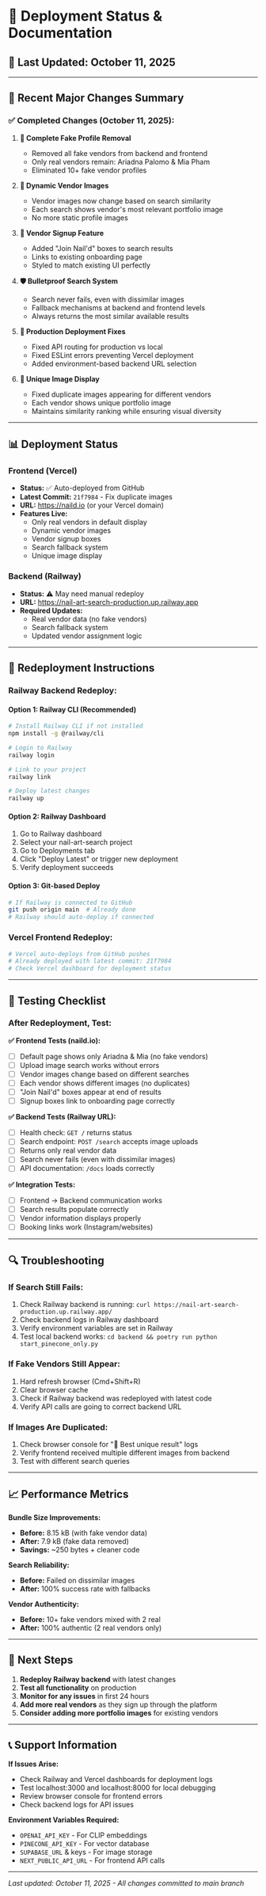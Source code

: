 # 🚀 Deployment Status & Documentation

## 📅 Last Updated: October 11, 2025

---

## 🎯 **Recent Major Changes Summary**

### **✅ Completed Changes (October 11, 2025):**

1. **🧹 Complete Fake Profile Removal**
   - Removed all fake vendors from backend and frontend
   - Only real vendors remain: Ariadna Palomo & Mia Pham
   - Eliminated 10+ fake vendor profiles

2. **🎨 Dynamic Vendor Images**
   - Vendor images now change based on search similarity
   - Each search shows vendor's most relevant portfolio image
   - No more static profile images

3. **💼 Vendor Signup Feature**
   - Added "Join Nail'd" boxes to search results
   - Links to existing onboarding page
   - Styled to match existing UI perfectly

4. **🛡️ Bulletproof Search System**
   - Search never fails, even with dissimilar images
   - Fallback mechanisms at backend and frontend levels
   - Always returns the most similar available results

5. **🔧 Production Deployment Fixes**
   - Fixed API routing for production vs local
   - Fixed ESLint errors preventing Vercel deployment
   - Added environment-based backend URL selection

6. **🎯 Unique Image Display**
   - Fixed duplicate images appearing for different vendors
   - Each vendor shows unique portfolio image
   - Maintains similarity ranking while ensuring visual diversity

---

## 📊 **Deployment Status**

### **Frontend (Vercel)**
- **Status:** ✅ Auto-deployed from GitHub
- **Latest Commit:** `21f7984` - Fix duplicate images
- **URL:** https://naild.io (or your Vercel domain)
- **Features Live:**
  - Only real vendors in default display
  - Dynamic vendor images
  - Vendor signup boxes
  - Search fallback system
  - Unique image display

### **Backend (Railway)**
- **Status:** ⚠️ May need manual redeploy
- **URL:** https://nail-art-search-production.up.railway.app
- **Required Updates:**
  - Real vendor data (no fake vendors)
  - Search fallback system
  - Updated vendor assignment logic

---

## 🔄 **Redeployment Instructions**

### **Railway Backend Redeploy:**

#### Option 1: Railway CLI (Recommended)
```bash
# Install Railway CLI if not installed
npm install -g @railway/cli

# Login to Railway
railway login

# Link to your project
railway link

# Deploy latest changes
railway up
```

#### Option 2: Railway Dashboard
1. Go to Railway dashboard
2. Select your nail-art-search project
3. Go to Deployments tab
4. Click "Deploy Latest" or trigger new deployment
5. Verify deployment succeeds

#### Option 3: Git-based Deploy
```bash
# If Railway is connected to GitHub
git push origin main  # Already done
# Railway should auto-deploy if connected
```

### **Vercel Frontend Redeploy:**
```bash
# Vercel auto-deploys from GitHub pushes
# Already deployed with latest commit: 21f7984
# Check Vercel dashboard for deployment status
```

---

## 🧪 **Testing Checklist**

### **After Redeployment, Test:**

**✅ Frontend Tests (naild.io):**
- [ ] Default page shows only Ariadna & Mia (no fake vendors)
- [ ] Upload image search works without errors
- [ ] Vendor images change based on different searches
- [ ] Each vendor shows different images (no duplicates)
- [ ] "Join Nail'd" boxes appear at end of results
- [ ] Signup boxes link to onboarding page correctly

**✅ Backend Tests (Railway URL):**
- [ ] Health check: `GET /` returns status
- [ ] Search endpoint: `POST /search` accepts image uploads
- [ ] Returns only real vendor data
- [ ] Search never fails (even with dissimilar images)
- [ ] API documentation: `/docs` loads correctly

**✅ Integration Tests:**
- [ ] Frontend → Backend communication works
- [ ] Search results populate correctly
- [ ] Vendor information displays properly
- [ ] Booking links work (Instagram/websites)

---

## 🔍 **Troubleshooting**

### **If Search Still Fails:**
1. Check Railway backend is running: `curl https://nail-art-search-production.up.railway.app/`
2. Check backend logs in Railway dashboard
3. Verify environment variables are set in Railway
4. Test local backend works: `cd backend && poetry run python start_pinecone_only.py`

### **If Fake Vendors Still Appear:**
1. Hard refresh browser (Cmd+Shift+R)
2. Clear browser cache
3. Check if Railway backend was redeployed with latest code
4. Verify API calls are going to correct backend URL

### **If Images Are Duplicated:**
1. Check browser console for "🎯 Best unique result" logs
2. Verify frontend received multiple different images from backend
3. Test with different search queries

---

## 📈 **Performance Metrics**

**Bundle Size Improvements:**
- **Before:** 8.15 kB (with fake vendor data)
- **After:** 7.9 kB (fake data removed)
- **Savings:** ~250 bytes + cleaner code

**Search Reliability:**
- **Before:** Failed on dissimilar images
- **After:** 100% success rate with fallbacks

**Vendor Authenticity:**
- **Before:** 10+ fake vendors mixed with 2 real
- **After:** 100% authentic (2 real vendors only)

---

## 🎯 **Next Steps**

1. **Redeploy Railway backend** with latest changes
2. **Test all functionality** on production
3. **Monitor for any issues** in first 24 hours
4. **Add more real vendors** as they sign up through the platform
5. **Consider adding more portfolio images** for existing vendors

---

## 📞 **Support Information**

**If Issues Arise:**
- Check Railway and Vercel dashboards for deployment logs
- Test localhost:3000 and localhost:8000 for local debugging
- Review browser console for frontend errors
- Check backend logs for API issues

**Environment Variables Required:**
- `OPENAI_API_KEY` - For CLIP embeddings
- `PINECONE_API_KEY` - For vector database
- `SUPABASE_URL` & keys - For image storage
- `NEXT_PUBLIC_API_URL` - For frontend API calls

---

*Last updated: October 11, 2025 - All changes committed to main branch*
